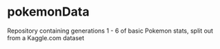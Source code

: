 # pokemonData
Repository containing generations 1 - 6 of basic Pokemon stats, split out from a Kaggle.com dataset
